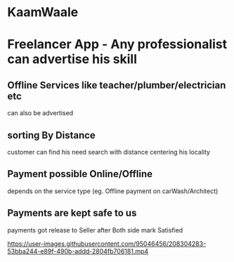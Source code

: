 # KaamWaale
# Freelancer App - Any professionalist can advertise his skill


## Offline Services like teacher/plumber/electrician etc
can also be advertised

## sorting By Distance
customer can find his need search with distance centering his locality

## Payment possible Online/Offline
depends on the service type (eg. Offline payment on carWash/Architect)

## Payments are kept safe to us
payments got release to Seller after Both side mark Satisfied

https://user-images.githubusercontent.com/95046456/208304283-53bba244-e89f-490b-addd-2804fb706181.mp4

